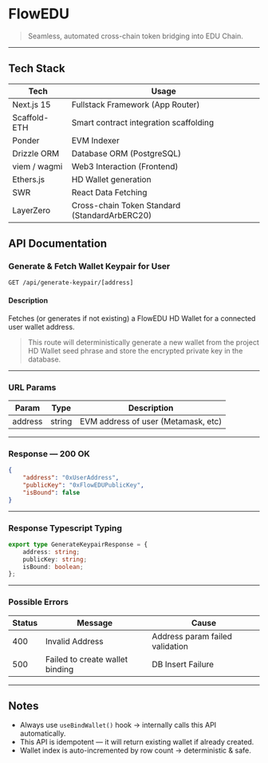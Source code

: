 # FlowEDU

> Seamless, automated cross-chain token bridging into EDU Chain.

---

## Tech Stack

| Tech         | Usage                                         |
| ------------ | --------------------------------------------- |
| Next.js 15   | Fullstack Framework (App Router)              |
| Scaffold-ETH | Smart contract integration scaffolding        |
| Ponder       | EVM Indexer                                   |
| Drizzle ORM  | Database ORM (PostgreSQL)                     |
| viem / wagmi | Web3 Interaction (Frontend)                   |
| Ethers.js    | HD Wallet generation                          |
| SWR          | React Data Fetching                           |
| LayerZero    | Cross-chain Token Standard (StandardArbERC20) |

## API Documentation

### Generate & Fetch Wallet Keypair for User

`GET /api/generate-keypair/[address]`

#### Description

Fetches (or generates if not existing) a FlowEDU HD Wallet for a connected user wallet address.

> This route will deterministically generate a new wallet from the project HD Wallet seed phrase and store the encrypted private key in the database.

---

### URL Params

| Param   | Type   | Description                         |
| ------- | ------ | ----------------------------------- |
| address | string | EVM address of user (Metamask, etc) |

---

### Response — 200 OK

```json
{
    "address": "0xUserAddress",
    "publicKey": "0xFlowEDUPublicKey",
    "isBound": false
}
```

---

### Response Typescript Typing

```typescript
export type GenerateKeypairResponse = {
    address: string;
    publicKey: string;
    isBound: boolean;
};
```

---

### Possible Errors

| Status | Message                         | Cause                           |
| ------ | ------------------------------- | ------------------------------- |
| 400    | Invalid Address                 | Address param failed validation |
| 500    | Failed to create wallet binding | DB Insert Failure               |

---

## Notes

-   Always use `useBindWallet()` hook → internally calls this API automatically.
-   This API is idempotent — it will return existing wallet if already created.
-   Wallet index is auto-incremented by row count → deterministic & safe.